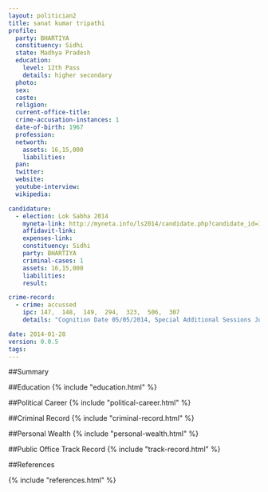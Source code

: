 ```yaml
---
layout: politician2
title: sanat kumar tripathi
profile: 
  party: BHARTIYA
  constituency: Sidhi
  state: Madhya Pradesh
  education: 
    level: 12th Pass
    details: higher secondary
  photo: 
  sex: 
  caste: 
  religion: 
  current-office-title: 
  crime-accusation-instances: 1
  date-of-birth: 1967
  profession: 
  networth: 
    assets: 16,15,000
    liabilities: 
  pan: 
  twitter: 
  website: 
  youtube-interview: 
  wikipedia: 

candidature: 
  - election: Lok Sabha 2014
    myneta-link: http://myneta.info/ls2014/candidate.php?candidate_id=1549
    affidavit-link: 
    expenses-link: 
    constituency: Sidhi 
    party: BHARTIYA
    criminal-cases: 1
    assets: 16,15,000
    liabilities: 
    result:  

crime-record: 
  - crime: accussed
    ipc: 147,  148,  149,  294,  323,  506,  307
    details: "Cognition Date 05/05/2014, Special Additional Sessions Judge" 

date: 2014-01-28
version: 0.0.5
tags: 
---
```

##Summary


##Education
{% include "education.html" %}


##Political Career
{% include "political-career.html" %}


##Criminal Record
{% include "criminal-record.html" %}


##Personal Wealth
{% include "personal-wealth.html" %}


##Public Office Track Record
{% include "track-record.html" %}


##References


{% include "references.html" %}